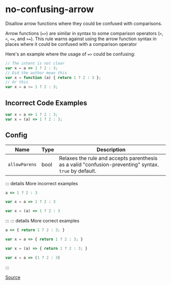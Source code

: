 <!--
 generated docs file, do not edit by hand, see xtask/docgen 
-->
# no-confusing-arrow

Disallow arrow functions where they could be confused with comparisons.

Arrow functions (`=>`) are similar in syntax to some comparison operators (`>`, `<`, `<=`, and `>=`).
This rule warns against using the arrow function syntax in places where it could be confused with
a comparison operator

Here's an example where the usage of `=>` could be confusing:

```js
// The intent is not clear
var x = a => 1 ? 2 : 3;
// Did the author mean this
var x = function (a) { return 1 ? 2 : 3 };
// Or this
var x = a >= 1 ? 2 : 3;
```

## Incorrect Code Examples

```js
var x = a => 1 ? 2 : 3;
var x = (a) => 1 ? 2 : 3;
```

## Config
| Name | Type | Description |
| ---- | ---- | ----------- |
| `allowParens` | bool |  Relaxes the rule and accepts parenthesis as a valid "confusion-preventing" syntax.<br>`true` by default. |

::: details More incorrect examples

```js
a => 1 ? 2 : 3
```

```js
var x = a => 1 ? 2 : 3
```

```js
var x = (a) => 1 ? 2 : 3
```
:::
::: details More correct examples

```js
a => { return 1 ? 2 : 3; }
```

```js
var x = a => { return 1 ? 2 : 3; }
```

```js
var x = (a) => { return 1 ? 2 : 3; }
```

```js
var x = a => (1 ? 2 : 3)
```
:::

[Source](https://github.com/RDambrosio016/RSLint/tree/master/crates/rslint_core/src/groups/errors/no_confusing_arrow.rs)